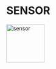 # SENSOR

<img src="https://cdn-icons-png.flaticon.com/128/9134/9134511.png" alt="sensor" width="100" height="100">
